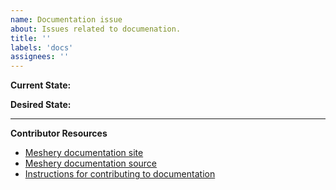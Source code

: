 ```yaml
---
name: Documentation issue
about: Issues related to documenation.
title: ''
labels: 'docs'
assignees: ''
---
```

**Current State:**


**Desired State:**

---
**Contributor Resources**
- [Meshery documentation site](https://docs.meshery.io/)
- [Meshery documentation source](https://github.com/meshery/meshery/tree/master/docs)
- [Instructions for contributing to documentation](https://github.com/meshery/meshery/blob/master/CONTRIBUTING.md#documentation-contribution-flow)
